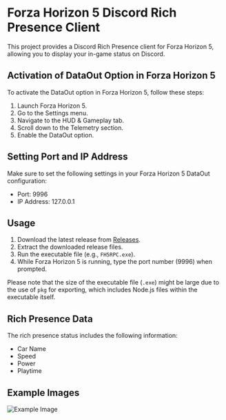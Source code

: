 # Forza Horizon 5 Discord Rich Presence Client

This project provides a Discord Rich Presence client for Forza Horizon 5, allowing you to display your in-game status on Discord.

## Activation of DataOut Option in Forza Horizon 5

To activate the DataOut option in Forza Horizon 5, follow these steps:

1. Launch Forza Horizon 5.
2. Go to the Settings menu.
3. Navigate to the HUD & Gameplay tab.
4. Scroll down to the Telemetry section.
5. Enable the DataOut option.

## Setting Port and IP Address

Make sure to set the following settings in your Forza Horizon 5 DataOut configuration:

- Port: 9996
- IP Address: 127.0.0.1



## Usage

1. Download the latest release from [Releases]([https://github.com/your_username/your_repository/releases](https://github.com/7xrrr/FH5RPC/releases/tag/FH5RPC)).
2. Extract the downloaded release files.
3. Run the executable file (e.g., `FH5RPC.exe`).
4. While Forza Horizon 5 is running, type the port number (9996) when prompted.

Please note that the size of the executable file (`.exe`) might be large due to the use of `pkg` for exporting, which includes Node.js files within the executable itself.

## Rich Presence Data

The rich presence status includes the following information:

- Car Name
- Speed
- Power
- Playtime

## Example Images
![Example Image](https://f.top4top.io/p_2964jy2aj1.png)
